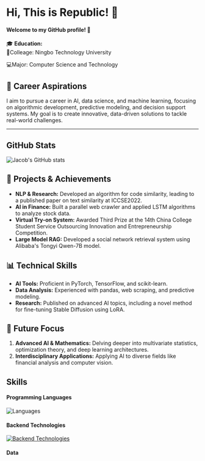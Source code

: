 # Hi, This is Republic! 👋

#### Welcome to my GitHub profile! 🌟

🎓 **Education:**  
🏫Colleage: Ningbo Technology University 

💻Major: Computer Science and Technology



## 🚀 **Career Aspirations**  

I aim to pursue a career in AI, data science, and machine learning, focusing on algorithmic development, predictive modeling, and decision support systems. My goal is to create innovative, data-driven solutions to tackle real-world challenges.



---

## GitHub Stats

![Jacob's GitHub stats](https://github-readme-stats.vercel.app/api?username=republic1024&show_icons=true&theme=cobalt)



## 🔧 **Projects & Achievements**

- **NLP & Research:** Developed an algorithm for code similarity, leading to a published paper on text similarity at ICCSE2022.
- **AI in Finance:** Built a parallel web crawler and applied LSTM algorithms to analyze stock data.
- **Virtual Try-on System:** Awarded Third Prize at the 14th China College Student Service Outsourcing Innovation and Entrepreneurship Competition.
- **Large Model RAG:** Developed a social network retrieval system using Alibaba's Tongyi Qwen-7B model.

## 📊 **Technical Skills**  

- **AI Tools:** Proficient in PyTorch, TensorFlow, and scikit-learn.
- **Data Analysis:** Experienced with pandas, web scraping, and predictive modeling.
- **Research:** Published on advanced AI topics, including a novel method for fine-tuning Stable Diffusion using LoRA.

## 🎯 **Future Focus**  

1. **Advanced AI & Mathematics:** Delving deeper into multivariate statistics, optimization theory, and deep learning architectures.
2. **Interdisciplinary Applications:** Applying AI to diverse fields like financial analysis and computer vision.



## Skills

#### Programming Languages
![Languages](https://skillicons.dev/icons?i=c,cpp,js,go,python,java,swift,kotlin)



#### Backend Technologies

[![Backend Technologies](https://skillicons.dev/icons?i=django,flask,docker,fastapi&perline=3)](https://skillicons.dev)

#### Data



